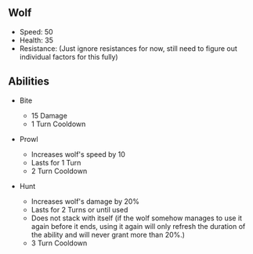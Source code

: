 Wolf
----

* Speed: 50
* Health: 35
* Resistance: (Just ignore resistances for now, still need to figure out individual factors for this fully)

Abilities
---------

* Bite
  * 15 Damage
  * 1 Turn Cooldown

* Prowl
  * Increases wolf's speed by 10
  * Lasts for 1 Turn
  * 2 Turn Cooldown
  
* Hunt
  * Increases wolf's damage by 20%
  * Lasts for 2 Turns or until used
  * Does not stack with itself (if the wolf somehow manages to use it again before it ends, using it again will only refresh the duration of the ability and will never grant more than 20%.)
  * 3 Turn Cooldown
